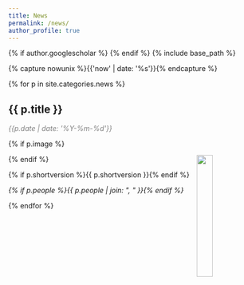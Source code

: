 ```yaml
---
title: News
permalink: /news/
author_profile: true
---
```

{% if author.googlescholar %}
{% endif %}
{% include base_path %}

<!-- NOTE! NEW NEWS ARE ADDED AS POSTS IN news/_posts! //-->
<!-- THIS FILE NEEDS EDITING ONLY IF THE PRESENTATION OF THE PROJECTS NEED TO CHANGE. //-->

{% capture nowunix %}{{'now' | date: '%s'}}{% endcapture %}

{% for p in site.categories.news %}

## {{ p.title }}
<span style="color:grey;">*{{p.date | date: '%Y-%m-%d'}}*</span>

{% if p.image %}

<img src="{{ p.image }}" style="float: right; width: 25%;" />

{% endif %}

{% if p.shortversion %}{{ p.shortversion }}{% endif %}

*{% if p.people %}{{ p.people | join: ", " }}{% endif %}*

{% endfor %}

